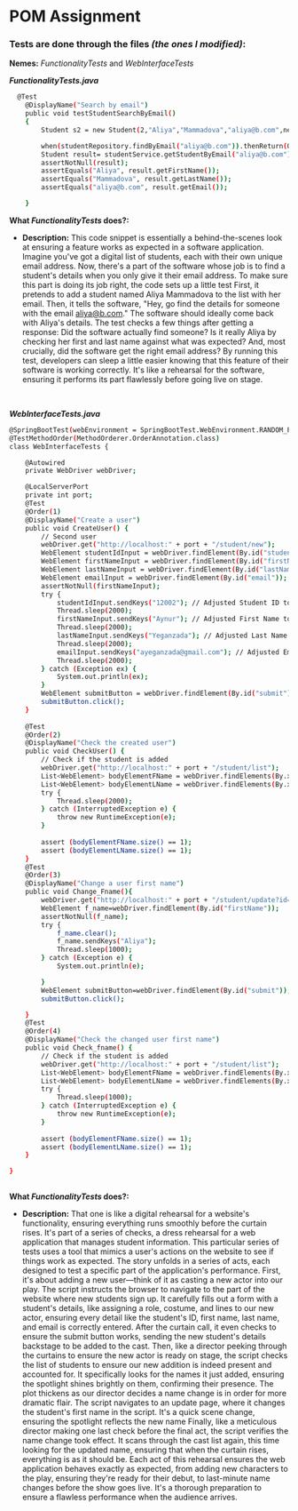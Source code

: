 <link rel="stylesheet" href="https://cdnjs.cloudflare.com/ajax/libs/font-awesome/4.7.0/css/font-awesome.min.css">

# POM Assignment

**<h3> Tests are done through the files <i>(the ones I modified)</i>:</h3>**

**Nemes:** <i>FunctionalityTests</i> and <i>WebInterfaceTests</i>

**<i>FunctionalityTests.java</i>**

```bash
  @Test
    @DisplayName("Search by email")
    public void testStudentSearchByEmail()
    {
        Student s2 = new Student(2,"Aliya","Mammadova","aliya@b.com",new Date(),null,null);

        when(studentRepository.findByEmail("aliya@b.com")).thenReturn(Optional.of(s2));
        Student result= studentService.getStudentByEmail("aliya@b.com");
        assertNotNull(result);
        assertEquals("Aliya", result.getFirstName());
        assertEquals("Mammadova", result.getLastName());
        assertEquals("aliya@b.com", result.getEmail());

    }
```
**What <i>FunctionalityTests</i> does?:**

- **Description:** This code snippet is essentially a behind-the-scenes look at ensuring a feature works as expected in a software application. Imagine you've got a digital list of students, each with their own unique email address. Now, there's a part of the software whose job is to find a student's details when you only give it their email address. To make sure this part is doing its job right, the code sets up a little test First, it pretends to add a student named Aliya Mammadova to the list with her email. Then, it tells the software, "Hey, go find the details for someone with the email aliya@b.com." The software should ideally come back with Aliya's details. The test checks a few things after getting a response: Did the software actually find someone? Is it really Aliya by checking her first and last name against what was expected? And, most crucially, did the software get the right email address? By running this test, developers can sleep a little easier knowing that this feature of their software is working correctly. It's like a rehearsal for the software, ensuring it performs its part flawlessly before going live on stage.

<br>

**<i>WebInterfaceTests.java</i>**

```bash
@SpringBootTest(webEnvironment = SpringBootTest.WebEnvironment.RANDOM_PORT)
@TestMethodOrder(MethodOrderer.OrderAnnotation.class)
class WebInterfaceTests {

	@Autowired
	private WebDriver webDriver;

	@LocalServerPort
	private int port;
	@Test
	@Order(1)
	@DisplayName("Create a user")
	public void CreateUser() {
		// Second user
		webDriver.get("http://localhost:" + port + "/student/new");
		WebElement studentIdInput = webDriver.findElement(By.id("studentId"));
		WebElement firstNameInput = webDriver.findElement(By.id("firstName"));
		WebElement lastNameInput = webDriver.findElement(By.id("lastName"));
		WebElement emailInput = webDriver.findElement(By.id("email"));
		assertNotNull(firstNameInput);
		try {
			studentIdInput.sendKeys("12002"); // Adjusted Student ID to "12002"
			Thread.sleep(2000);
			firstNameInput.sendKeys("Aynur"); // Adjusted First Name to "Aynur"
			Thread.sleep(2000);
			lastNameInput.sendKeys("Yeganzada"); // Adjusted Last Name to "Yeganzada"
			Thread.sleep(2000);
			emailInput.sendKeys("ayeganzada@gmail.com"); // Adjusted Email to "ayeganzada@gmail.com"
			Thread.sleep(2000);
		} catch (Exception ex) {
			System.out.println(ex);
		}
		WebElement submitButton = webDriver.findElement(By.id("submit"));
		submitButton.click();
	}
	
	@Test
	@Order(2)
	@DisplayName("Check the created user")
	public void CheckUser() {
		// Check if the student is added
		webDriver.get("http://localhost:" + port + "/student/list");
		List<WebElement> bodyElementFName = webDriver.findElements(By.xpath("//*[contains(text(), 'Aynur')]"));
		List<WebElement> bodyElementLName = webDriver.findElements(By.xpath("//*[contains(text(), 'Yeganzada')]"));
		try {
			Thread.sleep(2000);
		} catch (InterruptedException e) {
			throw new RuntimeException(e);
		}
		
		assert (bodyElementFName.size() == 1);
		assert (bodyElementLName.size() == 1);
	}
	@Test
	@Order(3)
	@DisplayName("Change a user first name")
	public void Change_Fname(){
		webDriver.get("http://localhost:" + port + "/student/update?id=12002");
		WebElement f_name=webDriver.findElement(By.id("firstName"));
		assertNotNull(f_name);
		try {
			f_name.clear();
			f_name.sendKeys("Aliya");
			Thread.sleep(1000);
		} catch (Exception e) {
			System.out.println(e);

		}
		WebElement submitButton=webDriver.findElement(By.id("submit"));
		submitButton.click();

	}
	@Test
	@Order(4)
	@DisplayName("Check the changed user first name")
	public void Check_fname() {
		// Check if the student is added
		webDriver.get("http://localhost:" + port + "/student/list");
		List<WebElement> bodyElementFName = webDriver.findElements(By.xpath("//*[contains(text(), 'Aliya')]"));
		List<WebElement> bodyElementLName = webDriver.findElements(By.xpath("//*[contains(text(), 'Yeganzada')]"));
		try {
			Thread.sleep(1000);
		} catch (InterruptedException e) {
			throw new RuntimeException(e);
		}
		
		assert (bodyElementFName.size() == 1);
		assert (bodyElementLName.size() == 1);
	}

}
    
```
**What <i>FunctionalityTests</i> does?:**

- **Description:** That one is like a digital rehearsal for a website's functionality, ensuring everything runs smoothly before the curtain rises. It's part of a series of checks, a dress rehearsal for a web application that manages student information. This particular series of tests uses a tool that mimics a user's actions on the website to see if things work as expected. The story unfolds in a series of acts, each designed to test a specific part of the application's performance. First, it's about adding a new user—think of it as casting a new actor into our play. The script instructs the browser to navigate to the part of the website where new students sign up. It carefully fills out a form with a student's details, like assigning a role, costume, and lines to our new actor, ensuring every detail like the student's ID, first name, last name, and email is correctly entered. After the curtain call, it even checks to ensure the submit button works, sending the new student's details backstage to be added to the cast. Then, like a director peeking through the curtains to ensure the new actor is ready on stage, the script checks the list of students to ensure our new addition is indeed present and accounted for. It specifically looks for the names it just added, ensuring the spotlight shines brightly on them, confirming their presence. The plot thickens as our director decides a name change is in order for more dramatic flair. The script navigates to an update page, where it changes the student's first name in the script. It's a quick scene change, ensuring the spotlight reflects the new name Finally, like a meticulous director making one last check before the final act, the script verifies the name change took effect. It scans through the cast list again, this time looking for the updated name, ensuring that when the curtain rises, everything is as it should be. Each act of this rehearsal ensures the web application behaves exactly as expected, from adding new characters to the play, ensuring they're ready for their debut, to last-minute name changes before the show goes live. It's a thorough preparation to ensure a flawless performance when the audience arrives.
